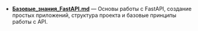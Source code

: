 - **[Базовые_знания_FastAPI.md](./Базовые_знания_FastAPI.md)** — Основы работы с FastAPI, создание простых приложений, структура проекта и базовые принципы работы с API.
